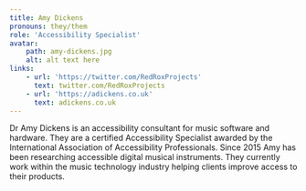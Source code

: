 ```yaml
---
title: Amy Dickens
pronouns: they/them
role: 'Accessibility Specialist'
avatar:
    path: amy-dickens.jpg
    alt: alt text here
links:
    - url: 'https://twitter.com/RedRoxProjects'
      text: twitter.com/RedRoxProjects
    - url: 'https://adickens.co.uk'
      text: adickens.co.uk
---
```


Dr Amy Dickens is an accessibility consultant for music software and hardware. They are a certified Accessibility Specialist awarded by the International Association of Accessibility Professionals. Since 2015 Amy has been researching accessible digital musical instruments. They currently work within the music technology industry helping clients improve access to their products.
